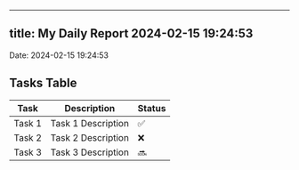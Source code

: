 
---
title: My Daily Report 2024-02-15 19:24:53
---

Date: 2024-02-15 19:24:53

## Tasks Table

| Task | Description | Status |
|------|-------------|--------|
| Task 1 | Task 1 Description | ✅ |
| Task 2 | Task 2 Description | ❌ |
| Task 3 | Task 3 Description | 🔜 |
